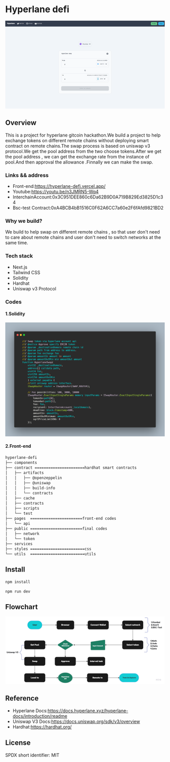 # Hyperlane defi

![alt "flowchart"](/public/Hyperlane-Based-Swap.png)

## Overview

This is a project for hyperlane gitcoin hackathon.We build a project to help exchange tokens on different remote chains without deploying smart contract on remote chains.The swap process is based on uniswap v3 protocol.We get the pool address from the two choose tokens.After we get the pool address , we can get the exchange rate from the instance of pool.And then approval the allowance .Finnally we can make the swap.

### Links && address

- Front-end:<https://hyperlane-defi.vercel.app/>
- Youtube:<https://youtu.be/n3JMRN5-Wq4>
- InterchainAccount:0x3C951DEE860c6Da62B9D0A719B829Ed3825D1c34
- Bsc-test Contract:0xA4BCB4bB1516C0F62A6CC7a60e2F6fAfd9821BD2

### Why we build?

We build to help swap on different remote chains , so that user don't need to care about remote chains and user don't need to switch networks at the same time.

### Tech stack

- Next.js
- Tailwind CSS
- Solidity
- Hardhat
- Uniswap v3 Protocol

### Codes

#### 1.Solidity

![alt "solidity"](/public/carbon-1.png)

#### 2.Front-end

```shell
hyperlane-defi
├── components
├── contract ======================hardhat smart contracts
│   ├── artifacts
│   │   ├── @openzeppelin
│   │   ├── @uniswap
│   │   ├── build-info
│   │   └── contracts
│   ├── cache
│   ├── contracts
│   ├── scripts
│   └── test
├── pages  =======================front-end codes
│   └── api
├── public =======================final codes
│   ├── network
│   └── token
├── services
├── styles ========================css
└── utils  ========================utils
```

## Install

```shell
npm install
```

```shell
npm run dev
```

## Flowchart

![alt "flowchart"](/public/Hyperlane-Flowchart.jpg)

## Reference

- Hyperlane Docs:<https://docs.hyperlane.xyz/hyperlane-docs/introduction/readme>
- Uniswap V3 Docs:<https://docs.uniswap.org/sdk/v3/overview>
- Hardhat:<https://hardhat.org/>

## License

SPDX short identifier: MIT
